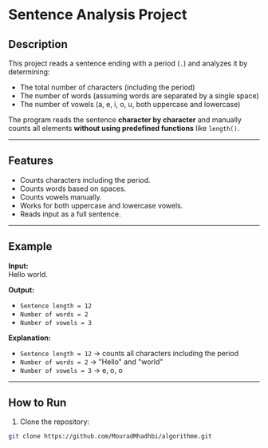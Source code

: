 # Sentence Analysis Project

## Description

This project reads a sentence ending with a period (`.`) and analyzes it by determining:

- The total number of characters (including the period)
- The number of words (assuming words are separated by a single space)
- The number of vowels (a, e, i, o, u, both uppercase and lowercase)

The program reads the sentence **character by character** and manually counts all elements **without using predefined functions** like `length()`.

---

## Features

- Counts characters including the period.
- Counts words based on spaces.
- Counts vowels manually.
- Works for both uppercase and lowercase vowels.
- Reads input as a full sentence.

---

## Example

**Input:**  
Hello world.

**Output:**  
- `Sentence length = 12`  
- `Number of words = 2`
- `Number of vowels = 3` 

**Explanation:**  
- `Sentence length = 12` → counts all characters including the period  
- `Number of words = 2` → "Hello" and "world"  
- `Number of vowels = 3` → e, o, o

---

## How to Run

1. Clone the repository:
```bash
git clone https://github.com/MouradMhadhbi/algorithme.git
